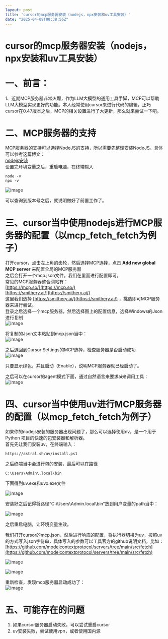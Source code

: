 ```yaml
---
layout: post
title: 'cursor的mcp服务器安装（nodejs，npx安装和uv工具安装）'
date: "2025-04-09T00:38:56Z"
---
```

cursor的mcp服务器安装（nodejs，npx安装和uv工具安装）
====================================

一、前言：
=====

1、近期MCP服务器非常火爆，作为LLM大模型的通用工具手脚，MCP可以帮助LLM大模型实现更好的功能。本人经常使用cursor来进行代码的编辑，正巧cursor在0.47版本之后，MCP的相关设置进行了大更新，那么就来尝试一下吧。

二、MCP服务器的支持
===========

MCP服务器的支持可以选择NodeJS的支持，所以需要先整理安装NodeJS。具体可以参考这篇博文：  
[nodejs安装](https://blog.csdn.net/Nicolecocol/article/details/136788200 "nodejs安装")  
设置完环境变量之后，重启电脑，在终端输入

    node -v 
    npx -v 
    

![image](https://img2024.cnblogs.com/blog/3089600/202504/3089600-20250408204838771-1907645692.png)

可以查询到版本号之后，就说明做好了前置工作了。

三、cursor当中使用nodejs进行MCP服务器的配置（以mcp\_fetch\_fetch为例子）
====================================================

打开cursor，点击左上角的齿轮，然后选择MCP选择，点击 **Add new global MCP server** 来配置全局的MCP服务器  
之后会打开一个mcp.json文件。我们在里面进行配置即可。  
常见的MCP服务器整合网站有：  
[https://mcp.so/](https://mcp.so/)  
[https://smithery.ai/](https://smithery.ai/)  
这里我们选择 [https://smithery.ai/](https://smithery.ai/) ，挑选即可MCP服务器来进行尝试。  
登录之后选择一个mcp服务器，然后选择图上的配置信息，选择Windows的Json进行复制  
![image](https://img2024.cnblogs.com/blog/3089600/202504/3089600-20250408210913541-1320939416.png)

将复制的Json文本粘贴到mcp.json当中：  
![image](https://img2024.cnblogs.com/blog/3089600/202504/3089600-20250408210855183-778646588.png)

之后退回到Cursor Settings的MCP选择，检查服务器是否启动成功  
![image](https://img2024.cnblogs.com/blog/3089600/202504/3089600-20250408210933121-1153906127.png)

只要显示绿色，并且启动（Enable），说明MCP服务器就已经启动了。

之后可以在cursor的agent模式下面，通过自然语言来要求ai来调用工具：  
![image](https://img2024.cnblogs.com/blog/3089600/202504/3089600-20250408212653425-1122929173.png)

四、cursor当中使用uv进行MCP服务器的配置（以mcp\_fetch\_fetch为例子）
================================================

如果你的nodejs安装的服务器出现问题了，那么可以选择使用nv，是一个用于 Python 项目的快速的包安装器和解析器。  
首先先让我们安装uv，在终端输入：

    https://astral.sh/uv/install.ps1
    

之后终端当中会进行包的安装，最后可以在路径

    C:\Users\Admin\.local\bin
    

下面得到uv.exe和uvx.exe文件

![image](https://img2024.cnblogs.com/blog/3089600/202504/3089600-20250408212917448-877693847.png)

安装好之后记得将路径“C:\\Users\\Admin.local\\bin”放到用户变量的path当中：

![image](https://img2024.cnblogs.com/blog/3089600/202504/3089600-20250408213112433-708208977.png)

之后重启电脑，让环境变量生效。

我们打开cursor的mcp.json，然后进行响应的配置，将执行器切换为uv，按照uv的方式写入json字符串，具体写入的参数可以工具官方的github说明文档，比如：  
[https://github.com/modelcontextprotocol/servers/tree/main/src/fetch](https://github.com/modelcontextprotocol/servers/tree/main/src/fetch)

![image](https://img2024.cnblogs.com/blog/3089600/202504/3089600-20250408213408241-607488324.png)

![image](https://img2024.cnblogs.com/blog/3089600/202504/3089600-20250408213214542-2112374599.png)

重新检查，发现mcp服务器启动成功了：  
![image](https://img2024.cnblogs.com/blog/3089600/202504/3089600-20250408213444123-2092513127.png)

五、可能存在的问题
=========

1.  如果cursor服务器启动失败，可以尝试重启cursor
2.  uv安装失败，尝试使用vpn，或者使用国内源